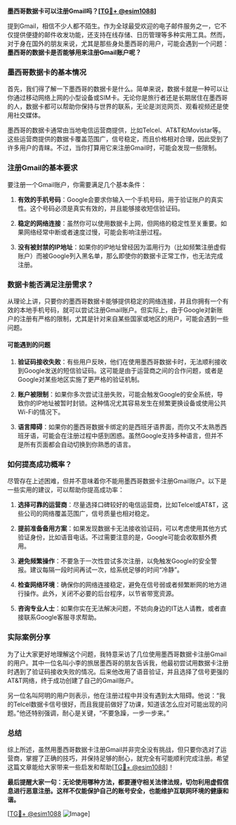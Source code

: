 **墨西哥数据卡可以注册Gmail吗？[[TG💪+ @esim1088](https://t.me/s/esim1088)]**

提到Gmail，相信不少人都不陌生。作为全球最受欢迎的电子邮件服务之一，它不仅提供便捷的邮件收发功能，还支持在线存储、日历管理等多种实用工具。然而，对于身在国外的朋友来说，尤其是那些身处墨西哥的用户，可能会遇到一个问题：**墨西哥的数据卡是否能够用来注册Gmail账户呢？**

### 墨西哥数据卡的基本情况

首先，我们得了解一下墨西哥的数据卡是什么。简单来说，数据卡就是一种可以让你通过移动网络上网的小型设备或SIM卡。无论你是旅行者还是长期居住在墨西哥的人，数据卡都可以帮助你保持与世界的联系，无论是浏览网页、观看视频还是使用社交媒体。

墨西哥的数据卡通常由当地电信运营商提供，比如Telcel、AT&T和Movistar等。这些运营商提供的数据卡覆盖范围广，信号稳定，而且价格相对合理，因此受到了许多用户的青睐。不过，当你打算用它来注册Gmail时，可能会发现一些限制。

### 注册Gmail的基本要求

要注册一个Gmail账户，你需要满足几个基本条件：

1. **有效的手机号码**：Google会要求你输入一个手机号码，用于验证账户的真实性。这个号码必须是真实有效的，并且能够接收短信验证码。
   
2. **稳定的网络连接**：虽然你可以使用数据卡上网，但网络的稳定性至关重要。如果网络经常中断或者速度过慢，可能会影响注册过程。

3. **没有被封禁的IP地址**：如果你的IP地址曾经因为滥用行为（比如频繁注册虚假账户）而被Google列入黑名单，那么即使你的数据卡正常工作，也无法完成注册。

### 数据卡能否满足注册需求？

从理论上讲，只要你的墨西哥数据卡能够提供稳定的网络连接，并且你拥有一个有效的本地手机号码，就可以尝试注册Gmail账户。但实际上，由于Google对新账户的注册有严格的限制，尤其是针对来自某些国家或地区的用户，可能会遇到一些问题。

#### 可能遇到的问题

1. **验证码接收失败**：有些用户反映，他们在使用墨西哥数据卡时，无法顺利接收到Google发送的短信验证码。这可能是由于运营商之间的合作问题，或者是Google对某些地区实施了更严格的验证机制。

2. **账户被限制**：如果你多次尝试注册失败，可能会触发Google的安全系统，导致你的IP地址被暂时封锁。这种情况尤其容易发生在频繁更换设备或使用公共Wi-Fi的情况下。

3. **语言障碍**：如果你的墨西哥数据卡绑定的是西班牙语界面，而你又不太熟悉西班牙语，可能会在注册过程中感到困惑。虽然Google支持多种语言，但并不是所有页面都会自动切换到你熟悉的语言。

### 如何提高成功概率？

尽管存在上述困难，但并不意味着你不能用墨西哥数据卡注册Gmail账户。以下是一些实用的建议，可以帮助你提高成功率：

1. **选择可靠的运营商**：尽量选择口碑较好的电信运营商，比如Telcel或AT&T，这些公司的网络覆盖范围广，信号质量也相对稳定。

2. **提前准备备用方案**：如果发现数据卡无法接收验证码，可以考虑使用其他方式验证身份，比如语音电话。不过需要注意的是，Google可能会收取额外费用。

3. **避免频繁操作**：不要急于一次性尝试多次注册，以免触发Google的安全警报。建议每隔一段时间再试一次，给系统足够的时间“冷静”。

4. **检查网络环境**：确保你的网络连接稳定，避免在信号弱或者频繁断网的地方进行操作。此外，关闭不必要的后台程序，以节省带宽资源。

5. **咨询专业人士**：如果你实在无法解决问题，不妨向身边的IT达人请教，或者直接联系Google客服寻求帮助。

### 实际案例分享

为了让大家更好地理解这个问题，我特意采访了几位使用墨西哥数据卡注册Gmail的用户。其中一位名叫小李的旅居墨西哥的朋友告诉我，他最初尝试用数据卡注册时遇到了验证码接收失败的情况。后来他改用了语音验证，并且选择了信号更强的AT&T网络，终于成功创建了自己的Gmail账户。

另一位名叫阿明的用户则表示，他在注册过程中并没有遇到太大阻碍。他说：“我的Telcel数据卡信号很好，而且我提前做好了功课，知道该怎么应对可能出现的问题。”他还特别强调，耐心是关键，“不要急躁，一步一步来。”

### 总结

综上所述，虽然用墨西哥数据卡注册Gmail并非完全没有挑战，但只要你选对了运营商，掌握了正确的技巧，并保持足够的耐心，就完全有可能顺利完成注册。希望这篇文章能给大家带来一些启发和帮助[[TG💪+ @esim1088](https://t.me/s/esim1088)]！

**最后提醒大家一句：无论使用哪种方法，都要遵守相关法律法规，切勿利用虚假信息进行恶意注册。这样不仅能保护自己的账号安全，也能维护互联网环境的健康和谐。**

[[TG💪+ @esim1088](https://t.me/s/esim1088) ![Image](https://i.postimg.cc/4NQfJmqS/Snipaste-2025-05-13-00-14-12.png)]